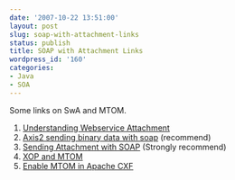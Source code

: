 ```yaml
---
date: '2007-10-22 13:51:00'
layout: post
slug: soap-with-attachment-links
status: publish
title: SOAP with Attachment Links
wordpress_id: '160'
categories:
- Java
- SOA
---
```


Some links on SwA and MTOM.  
  
1. [Understanding Webservice Attachment](http://dev2dev.bea.com/pub/a/2004/05/websvcs_nottingham.html)  
2. [Axis2 sending binary data with soap](http://ws.apache.org/axis2/1_0/mtom-guide.html#3) (recommend)  
3. [Sending Attachment with SOAP](http://www.theserverside.com/tt/articles/article.tss?l=SendingAttachmentsWithSOAP) (Strongly recommend)  
4. [XOP and MTOM](http://www.mnot.net/blog/2004/02/14/xop)  
5. [Enable MTOM in Apache CXF](http://cwiki.apache.org/CXF20DOC/mtom-attachments.html)
